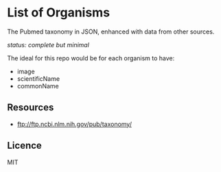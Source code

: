 # List of Organisms

The Pubmed taxonomy in JSON, enhanced with data from other sources.

_status: complete but minimal_

The ideal for this repo would be for each organism to have:

- image
- scientificName
- commonName

## Resources

- ftp://ftp.ncbi.nlm.nih.gov/pub/taxonomy/

## Licence

MIT